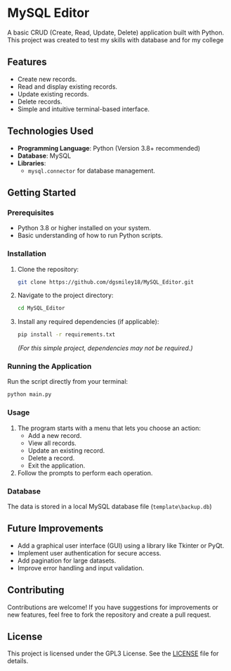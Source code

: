 
# **MySQL Editor**

A basic CRUD (Create, Read, Update, Delete) application built with Python. This project was created to test my skills with database and for my college

## **Features**
- Create new records.
- Read and display existing records.
- Update existing records.
- Delete records.
- Simple and intuitive terminal-based interface.

## **Technologies Used**
- **Programming Language**: Python (Version 3.8+ recommended)
- **Database**: MySQL
- **Libraries**:
  - `mysql.connector` for database management.

## **Getting Started**

### **Prerequisites**
- Python 3.8 or higher installed on your system.
- Basic understanding of how to run Python scripts.

### **Installation**
1. Clone the repository:
   ```bash
   git clone https://github.com/dgsmiley18/MySQL_Editor.git
   ```
2. Navigate to the project directory:
   ```bash
   cd MySQL_Editor
   ```
3. Install any required dependencies (if applicable):
   ```bash
   pip install -r requirements.txt
   ```
   *(For this simple project, dependencies may not be required.)*

### **Running the Application**
Run the script directly from your terminal:
```bash
python main.py
```

### **Usage**
1. The program starts with a menu that lets you choose an action:
   - Add a new record.
   - View all records.
   - Update an existing record.
   - Delete a record.
   - Exit the application.
2. Follow the prompts to perform each operation.

### **Database**
The data is stored in a local MySQL database file (`template\backup.db`)

## **Future Improvements**
- Add a graphical user interface (GUI) using a library like Tkinter or PyQt.
- Implement user authentication for secure access.
- Add pagination for large datasets.
- Improve error handling and input validation.

## **Contributing**
Contributions are welcome! If you have suggestions for improvements or new features, feel free to fork the repository and create a pull request.

## **License**
This project is licensed under the GPL3 License. See the [LICENSE](LICENSE) file for details.
